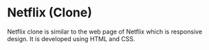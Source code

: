 # Netflix  (Clone)
 Netflix clone is similar to the web page of Netflix which is responsive design. It is developed using HTML and CSS.
